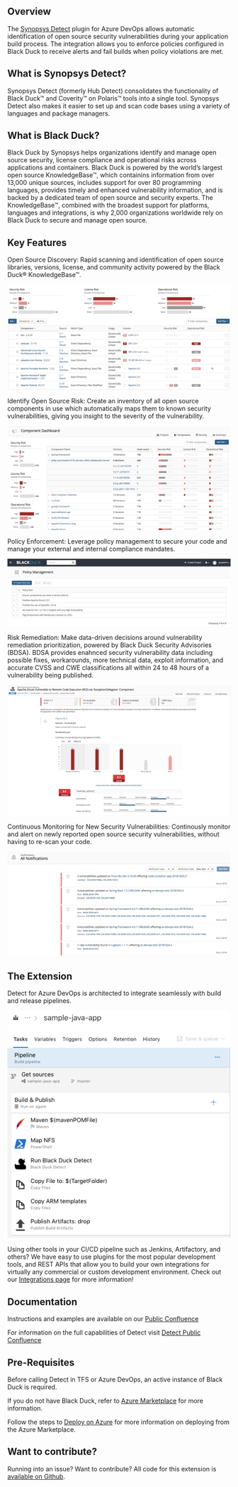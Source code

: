 ## Overview ##

The [Synopsys Detect](https://www.synopsys.com/software-integrity/security-testing/software-composition-analysis.html) plugin for Azure DevOps allows automatic identification of open source security vulnerabilities during your application build process. The integration allows you to enforce policies configured in Black Duck to receive alerts and fail builds when policy violations are met. 

## What is Synopsys Detect? ##
Synopsys Detect (formerly Hub Detect) consolidates the functionality of Black Duck™ and Coverity™ on Polaris™ tools into a single tool. Synopsys Detect also makes it easier to set up and scan code bases using a variety of languages and package managers.  

## What is Black Duck? ##

Black Duck by Synopsys helps organizations identify and manage open source security, license compliance and operational risks across applications and containers. Black Duck is powered by the world’s largest open source KnowledgeBase™, which containins information from over 13,000 unique sources, includes support for over 80 programming languages, provides timely and enhanced vulnerability information, and is backed by a dedicated team of open source and security experts. The KnowledgeBase™, combined with the broadest support for platforms, languages and integrations, is why 2,000 organizations worldwide rely on Black Duck to secure and manage open source.

## Key Features ## 

Open Source Discovery: Rapid scanning and identification of open source libraries, versions, license, and community activity powered by the Black Duck® KnowledgeBase™.

![catalog](images/catalog.png)

Identify Open Source Risk: Create an inventory of all open source components in use which automatically maps them to known security vulnerabilities, giving you insight to the severity of the vulnerability.

![riskreport](images/riskreport.png)

Policy Enforcement:  Leverage policy management to secure your code and manage your external and internal compliance mandates.

![policy](images/policy.png)

Risk Remediation: Make data-driven decisions around vulnerability remediation prioritization, powered by Black Duck Security Advisories (BDSA).  BDSA provides enahnced security vulnerability data including possible fixes, workarounds, more technical data, exploit information, and accurate CVSS and CWE classifications all within 24 to 48 hours of a vulnerability being published.

![vulnerability](images/vulnerability.png)

Continuous Monitoring for New Security Vulnerabilities: Continously monitor and alert on newly reported open source security vulnerabilities, without having to re-scan your code.

![monitoring](images/monitoring.png)

## The Extension ##

Detect for Azure DevOps is architected to integrate seamlessly with build and release pipelines. 

![extension](images/extension.png)

Using other tools in your CI/CD pipeline such as Jenkins, Artifactory, and others? We have easy to use plugins for the most popular development tools, and REST APIs that allow you to build your own integrations for virtually any commercial or custom development environment. Check out our [Integrations page](https://synopsys.atlassian.net/wiki/spaces/INTDOCS/overview) for more information! 

## Documentation ##

Instructions and examples are available on our [Public Confluence](https://synopsys.atlassian.net/wiki/spaces/INTDOCS/pages/622618/Synopsys+Detect+Extension+for+VSTS)

For information on the full capabilities of Detect visit [Detect Public Confluence](https://synopsys.atlassian.net/wiki/spaces/INTDOCS/pages/62423113/Synopsys+Detect)

## Pre-Requisites ##

Before calling Detect in TFS or Azure DevOps, an active instance of Black Duck is required.

If you do not have Black Duck, refer to [Azure Marketplace](https://azuremarketplace.microsoft.com/en-us/marketplace/apps/black-duck-software.blackduck_hub_431) for more information.

Follow the steps to [Deploy on Azure](https://synopsys.atlassian.net/wiki/spaces/PARTNERS/pages/7471182/Installing+Black+Duck+in+Azure+Using+the+Azure+Marketplace) for more information on deploying from the Azure Marketplace.

## Want to contribute? ##

Running into an issue? Want to contribute? All code for this extension is [available on Github](https://github.com/blackducksoftware/detect-for-tfs).  
